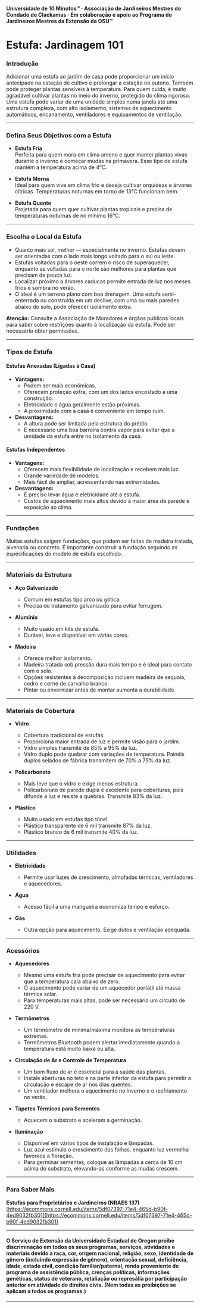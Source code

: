 #### Universidade de 10 Minutos™ · Associação de Jardineiros Mestres do Condado de Clackamas · Em colaboração e apoio ao Programa de Jardineiros Mestres da Extensão da OSU™

# Estufa: Jardinagem 101

### Introdução

Adicionar uma estufa ao jardim de casa pode proporcionar um início antecipado na estação de cultivo e prolongar a estação no outono. Também pode proteger plantas sensíveis à temperatura. Para quem cuida, é muito agradável cultivar plantas no meio do inverno, protegido do clima rigoroso. Uma estufa pode variar de uma unidade simples numa janela até uma estrutura complexa, com alto isolamento, sistemas de aquecimento automáticos, encanamento, ventiladores e equipamentos de ventilação.

---

### Defina Seus Objetivos com a Estufa

- **Estufa Fria**  
  Perfeita para quem mora em clima ameno e quer manter plantas vivas durante o inverno e começar mudas na primavera. Esse tipo de estufa mantém a temperatura acima de 4°C.

- **Estufa Morna**  
  Ideal para quem vive em clima frio e deseja cultivar orquídeas e árvores cítricas. Temperaturas noturnas em torno de 13°C funcionam bem.

- **Estufa Quente**  
  Projetada para quem quer cultivar plantas tropicais e precisa de temperaturas noturnas de no mínimo 16°C.

---

### Escolha o Local da Estufa

- Quanto mais sol, melhor — especialmente no inverno. Estufas devem ser orientadas com o lado mais longo voltado para o sul ou leste.
- Estufas voltadas para o oeste correm o risco de superaquecer, enquanto as voltadas para o norte são melhores para plantas que precisam de pouca luz.
- Localizar próximo a árvores caducas permite entrada de luz nos meses frios e sombra no verão.
- O ideal é um terreno plano com boa drenagem. Uma estufa semi-enterrada ou construída em um declive, com uma ou mais paredes abaixo do solo, pode oferecer isolamento extra.

**Atenção:** Consulte a Associação de Moradores e órgãos públicos locais para saber sobre restrições quanto à localização da estufa. Pode ser necessário obter permissões.

---

### Tipos de Estufa

#### Estufas Anexadas (Ligadas à Casa)

- **Vantagens:**
  - Podem ser mais econômicas.
  - Oferecem proteção extra, com um dos lados encostado a uma construção.
  - Eletricidade e água geralmente estão próximas.
  - A proximidade com a casa é conveniente em tempo ruim.
- **Desvantagens:**
  - A altura pode ser limitada pela estrutura do prédio.
  - É necessário uma boa barreira contra vapor para evitar que a umidade da estufa entre no isolamento da casa.

#### Estufas Independentes

- **Vantagens:**
  - Oferecem mais flexibilidade de localização e recebem mais luz.
  - Grande variedade de modelos.
  - Mais fácil de ampliar, acrescentando nas extremidades.
- **Desvantagens:**
  - É preciso levar água e eletricidade até a estufa.
  - Custos de aquecimento mais altos devido à maior área de parede e exposição ao clima.

---

### Fundações

Muitas estufas exigem fundações, que podem ser feitas de madeira tratada, alvenaria ou concreto. É importante construir a fundação seguindo as especificações do modelo de estufa escolhido.

---

### Materiais da Estrutura

- **Aço Galvanizado**
  - Comum em estufas tipo arco ou gótica.
  - Precisa de tratamento galvanizado para evitar ferrugem.

- **Alumínio**
  - Muito usado em kits de estufa.
  - Durável, leve e disponível em várias cores.

- **Madeira**
  - Oferece melhor isolamento.
  - Madeira tratada sob pressão dura mais tempo e é ideal para contato com o solo.
  - Opções resistentes à decomposição incluem madeira de sequoia, cedro e cerne de carvalho branco.
  - Pintar ou envernizar antes de montar aumenta a durabilidade.

---

### Materiais de Cobertura

- **Vidro**
  - Cobertura tradicional de estufas.
  - Proporciona maior entrada de luz e permite visão para o jardim.
  - Vidro simples transmite de 85% a 95% da luz.
  - Vidro duplo pode quebrar com variações de temperatura. Painéis duplos selados de fábrica transmitem de 70% a 75% da luz.

- **Policarbonato**
  - Mais leve que o vidro e exige menos estrutura.
  - Policarbonato de parede dupla é excelente para coberturas, pois difunde a luz e resiste a quebras. Transmite 83% da luz.

- **Plástico**
  - Muito usado em estufas tipo túnel.
  - Plástico transparente de 6 mil transmite 87% da luz.
  - Plástico branco de 6 mil transmite 40% da luz.

---

### Utilidades

- **Eletricidade**
  - Permite usar luzes de crescimento, almofadas térmicas, ventiladores e aquecedores.

- **Água**
  - Acesso fácil a uma mangueira economiza tempo e esforço.

- **Gás**
  - Outra opção para aquecimento. Exige dutos e ventilação adequada.

---

### Acessórios

- **Aquecedores**
  - Mesmo uma estufa fria pode precisar de aquecimento para evitar que a temperatura caia abaixo de zero.
  - O aquecimento pode variar de um aquecedor portátil até massa térmica solar.
  - Para temperaturas mais altas, pode ser necessário um circuito de 220 V.

- **Termômetros**
  - Um termômetro de mínima/máxima monitora as temperaturas extremas.
  - Termômetros Bluetooth podem alertar imediatamente quando a temperatura está muito baixa ou alta.

- **Circulação de Ar e Controle de Temperatura**
  - Um bom fluxo de ar é essencial para a saúde das plantas.
  - Instale aberturas no teto e na parte inferior da estufa para permitir a circulação e escape de ar nos dias quentes.
  - Um ventilador melhora o aquecimento no inverno e o resfriamento no verão.

- **Tapetes Térmicos para Sementes**
  - Aquecem o substrato e aceleram a germinação.

- **Iluminação**
  - Disponível em vários tipos de instalação e lâmpadas.
  - Luz azul estimula o crescimento das folhas, enquanto luz vermelha favorece a floração.
  - Para germinar sementes, coloque as lâmpadas a cerca de 10 cm acima do substrato, elevando-as conforme as mudas crescem.

---

### Para Saber Mais

**Estufas para Proprietários e Jardineiros (NRAES 137)**  
[https://ecommons.cornell.edu/items/5df07397-71e4-465d-b90f-4ed9032fb301](https://ecommons.cornell.edu/items/5df07397-71e4-465d-b90f-4ed9032fb301)

---

#### O Serviço de Extensão da Universidade Estadual de Oregon proíbe discriminação em todos os seus programas, serviços, atividades e materiais devido à raça, cor, origem nacional, religião, sexo, identidade de gênero (incluindo expressão de gênero), orientação sexual, deficiência, idade, estado civil, condição familiar/paternal, renda proveniente de programa de assistência pública, crenças políticas, informações genéticas, status de veterano, retaliação ou represália por participação anterior em atividade de direitos civis. (Nem todas as proibições se aplicam a todos os programas.)
---